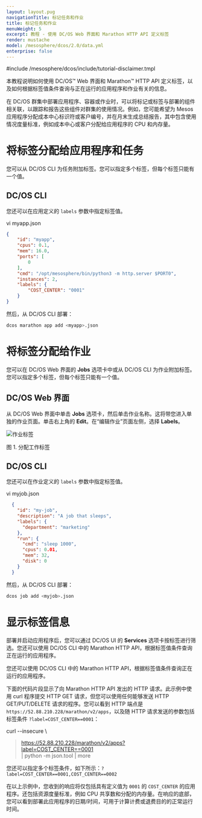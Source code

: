 ```yaml
---
layout: layout.pug
navigationTitle: 标记任务和作业
title: 标记任务和作业
menuWeight: 5
excerpt: 教程 - 使用 DC/OS Web 界面和 Marathon HTTP API 定义标签
render: mustache
model: /mesosphere/dcos/2.0/data.yml
enterprise: false
---
```


<!-- This source repo for this topic is https://github.com/dcos/dcos-docs-site -->
#include /mesosphere/dcos/include/tutorial-disclaimer.tmpl

本教程说明如何使用 DC/OS&trade; Web 界面和 Marathon&trade; HTTP API 定义标签，以及如何根据标签值条件查询与正在运行的应用程序和作业有关的信息。

在 DC/OS 群集中部署应用程序、容器或作业时，可以将标记或标签与部署的组件相关联，以跟踪和报告这些组件对群集的使用情况。例如，您可能希望为 Mesos 应用程序分配成本中心标识符或客户编号，并在月末生成总结报告，其中包含使用情况度量标准，例如成本中心或客户分配给应用程序的 CPU 和内存量。

# 将标签分配给应用程序和任务

您可以从 DC/OS CLI 为任务附加标签。您可以指定多个标签，但每个标签只能有一个值。

## DC/OS CLI

您还可以在应用定义的 `labels` 参数中指定标签值。

 vi myapp.json
```json
{
    "id": "myapp",
    "cpus": 0.1,
    "mem": 16.0,
    "ports": [
        0
    ],
    "cmd": "/opt/mesosphere/bin/python3 -m http.server $PORT0",
    "instances": 2,
    "labels": {
        "COST_CENTER": "0001"
    }
}
```

然后，从 DC/OS CLI 部署：

```bash
dcos marathon app add <myapp>.json
```

# 将标签分配给作业

您可以在 DC/OS Web 界面的 **Jobs** 选项卡中或从 DC/OS CLI 为作业附加标签。您可以指定多个标签，但每个标签只能有一个值。

## DC/OS Web 界面

从 DC/OS Web 界面中单击 **Jobs** 选项卡，然后单击作业名称。这将带您进入单独的作业页面。单击右上角的 **Edit**。在“编辑作业”页面左侧，选择 **Labels**。

![作业标签](/mesosphere/dcos/2.0/img/job-label.png)

图 1. 分配工作标签

## DC/OS CLI

您还可以在作业定义的 `labels` 参数中指定标签值。

vi myjob.json

  ```json
    {
      "id": "my-job",
      "description": "A job that sleeps",
      "labels": {
        "department": "marketing"
      },
      "run": {
        "cmd": "sleep 1000",
        "cpus": 0.01,
        "mem": 32,
        "disk": 0
      }
    }
  ```

然后，从 DC/OS CLI 部署：

```bash
dcos job add <myjob>.json
```

# 显示标签信息


部署并启动应用程序后，您可以通过 DC/OS UI 的 **Services** 选项卡按标签进行筛选。您还可以使用 DC/OS CLI 中的 Marathon HTTP API，根据标签值条件查询正在运行的应用程序。

您还可以使用 DC/OS CLI 中的 Marathon HTTP API，根据标签值条件查询正在运行的应用程序。

下面的代码片段显示了向 Marathon HTTP API 发出的 HTTP 请求。此示例中使用 curl 程序提交 HTTP GET 请求，但您可以使用任何能够发送 HTTP GET/PUT/DELETE 请求的程序。您可以看到 HTTP 端点是 `https://52.88.210.228/marathon/v2/apps`，以及随 HTTP 请求发送的参数包括标签条件 `?label=COST_CENTER==0001`：

 curl --insecure \
 > https://52.88.210.228/marathon/v2/apps?label=COST_CENTER==0001 \
 > | python -m json.tool | more

您还可以指定多个标签条件，如下所示：`?label=COST_CENTER==0001,COST_CENTER==0002`

在以上示例中，您收到的响应将仅包括具有定义值为 `0001` 的 `COST_CENTER` 的应用程序。还包括资源度量标准，例如 CPU 共享数和分配的内存量。在响应的底部，您可以看到部署此应用程序的日期/时间，可用于计算计费或退费目的的正常运行时间。
